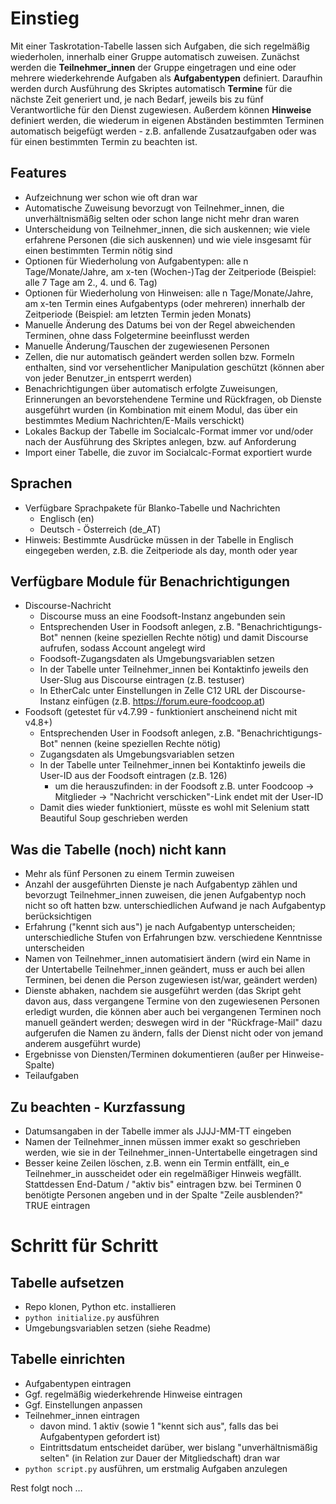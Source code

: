 # Einstieg
Mit einer Taskrotation-Tabelle lassen sich Aufgaben, die sich regelmäßig wiederholen, innerhalb einer Gruppe automatisch zuweisen.
Zunächst werden die **Teilnehmer_innen** der Gruppe eingetragen und eine oder mehrere wiederkehrende Aufgaben als **Aufgabentypen** definiert. Daraufhin werden durch Ausführung des Skriptes automatisch **Termine** für die nächste Zeit generiert und, je nach Bedarf, jeweils bis zu fünf Verantwortliche für den Dienst zugewiesen. Außerdem können **Hinweise** definiert werden, die wiederum in eigenen Abständen bestimmten Terminen automatisch beigefügt werden - z.B. anfallende Zusatzaufgaben oder was für einen bestimmten Termin zu beachten ist.

## Features
* Aufzeichnung wer schon wie oft dran war
* Automatische Zuweisung bevorzugt von Teilnehmer_innen, die unverhältnismäßig selten oder schon lange nicht mehr dran waren
* Unterscheidung von Teilnehmer_innen, die sich auskennen; wie viele erfahrene Personen (die sich auskennen) und wie viele insgesamt für einen bestimmten Termin nötig sind
* Optionen für Wiederholung von Aufgabentypen: alle n Tage/Monate/Jahre, am x-ten (Wochen-)Tag der Zeitperiode (Beispiel: alle 7 Tage am 2., 4. und 6. Tag)
* Optionen für Wiederholung von Hinweisen: alle n Tage/Monate/Jahre, am x-ten Termin eines Aufgabentyps (oder mehreren) innerhalb der Zeitperiode (Beispiel: am letzten Termin jeden Monats)
* Manuelle Änderung des Datums bei von der Regel abweichenden Terminen, ohne dass Folgetermine beeinflusst werden
* Manuelle Änderung/Tauschen der zugewiesenen Personen
* Zellen, die nur automatisch geändert werden sollen bzw. Formeln enthalten, sind vor versehentlicher Manipulation geschützt (können aber von jeder Benutzer_in entsperrt werden)
* Benachrichtigungen über automatisch erfolgte Zuweisungen, Erinnerungen an bevorstehendene Termine und Rückfragen, ob Dienste ausgeführt wurden (in Kombination mit einem Modul, das über ein bestimmtes Medium Nachrichten/E-Mails verschickt)
* Lokales Backup der Tabelle im Socialcalc-Format immer vor und/oder nach der Ausführung des Skriptes anlegen, bzw. auf Anforderung
* Import einer Tabelle, die zuvor im Socialcalc-Format exportiert wurde

## Sprachen
* Verfügbare Sprachpakete für Blanko-Tabelle und Nachrichten
    * Englisch (en)
    * Deutsch - Österreich (de_AT)
* Hinweis: Bestimmte Ausdrücke müssen in der Tabelle in Englisch eingegeben werden, z.B. die Zeitperiode als day, month oder year

## Verfügbare Module für Benachrichtigungen
* Discourse-Nachricht
	* Discourse muss an eine Foodsoft-Instanz angebunden sein
	* Entsprechenden User in Foodsoft anlegen, z.B. "Benachrichtigungs-Bot" nennen (keine speziellen Rechte nötig) und damit Discourse aufrufen, sodass Account angelegt wird
    * Foodsoft-Zugangsdaten als Umgebungsvariablen setzen
    * In der Tabelle unter Teilnehmer_innen bei Kontaktinfo jeweils den User-Slug aus Discourse eintragen (z.B. testuser)
	* In EtherCalc unter Einstellungen in Zelle C12 URL der Discourse-Instanz einfügen (z.B. https://forum.eure-foodcoop.at)
* Foodsoft (getestet für v4.7.99 - funktioniert anscheinend nicht mit v4.8+)
    * Entsprechenden User in Foodsoft anlegen, z.B. "Benachrichtigungs-Bot" nennen (keine speziellen Rechte nötig)
    * Zugangsdaten als Umgebungsvariablen setzen
    * In der Tabelle unter Teilnehmer_innen bei Kontaktinfo jeweils die User-ID aus der Foodsoft eintragen (z.B. 126)
        * um die herauszufinden: in der Foodsoft z.B. unter Foodcoop -> Mitglieder -> "Nachricht verschicken"-Link endet mit der User-ID
    * Damit dies wieder funktioniert, müsste es wohl mit Selenium statt Beautiful Soup geschrieben werden

## Was die Tabelle (noch) nicht kann
* Mehr als fünf Personen zu einem Termin zuweisen
* Anzahl der ausgeführten Dienste je nach Aufgabentyp zählen und bevorzugt Teilnehmer_innen zuweisen, die jenen Aufgabentyp noch nicht so oft hatten bzw. unterschiedlichen Aufwand je nach Aufgabentyp berücksichtigen
* Erfahrung ("kennt sich aus") je nach Aufgabentyp unterscheiden; unterschiedliche Stufen von Erfahrungen bzw. verschiedene Kenntnisse unterscheiden
* Namen von Teilnehmer_innen automatisiert ändern (wird ein Name in der Untertabelle Teilnehmer_innen geändert, muss er auch bei allen Terminen, bei denen die Person zugewiesen ist/war, geändert werden)
* Dienste abhaken, nachdem sie ausgeführt werden (das Skript geht davon aus, dass vergangene Termine von den zugewiesenen Personen erledigt wurden, die können aber auch bei vergangenen Terminen noch manuell geändert werden; deswegen wird in der "Rückfrage-Mail" dazu aufgerufen die Namen zu ändern, falls der Dienst nicht oder von jemand anderem ausgeführt wurde)
* Ergebnisse von Diensten/Terminen dokumentieren (außer per Hinweise-Spalte)
* Teilaufgaben

## Zu beachten - Kurzfassung
* Datumsangaben in der Tabelle immer als JJJJ-MM-TT eingeben
* Namen der Teilnehmer_innen müssen immer exakt so geschrieben werden, wie sie in der Teilnehmer_innen-Untertabelle eingetragen sind
* Besser keine Zeilen löschen, z.B. wenn ein Termin entfällt, ein_e Teilnehmer_in ausscheidet oder ein regelmäßiger Hinweis wegfällt. Stattdessen End-Datum / "aktiv bis" eintragen bzw. bei Terminen 0 benötigte Personen angeben und in der Spalte "Zeile ausblenden?" TRUE eintragen

# Schritt für Schritt
## Tabelle aufsetzen
* Repo klonen, Python etc. installieren
* `python initialize.py` ausführen
* Umgebungsvariablen setzen (siehe Readme)

## Tabelle einrichten
* Aufgabentypen eintragen
* Ggf. regelmäßig wiederkehrende Hinweise eintragen
* Ggf. Einstellungen anpassen
* Teilnehmer_innen eintragen
    * davon mind. 1 aktiv (sowie 1 "kennt sich aus", falls das bei Aufgabentypen gefordert ist)
    * Eintrittsdatum entscheidet darüber, wer bislang "unverhältnismäßig selten" (in Relation zur Dauer der Mitgliedschaft) dran war
* `python script.py` ausführen, um erstmalig Aufgaben anzulegen

Rest folgt noch …